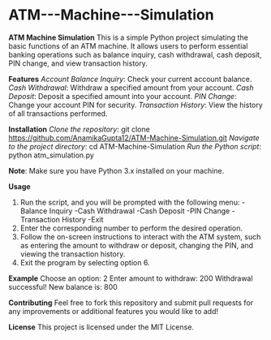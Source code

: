 # ATM---Machine---Simulation
**ATM Machine Simulation**
This is a simple Python project simulating the basic functions of an ATM machine. It allows users to perform essential banking operations such as balance inquiry, cash withdrawal, cash deposit, PIN change, and view transaction history.

**Features**
*Account Balance Inquiry*: Check your current account balance.
*Cash Withdrawal*: Withdraw a specified amount from your account.
*Cash Deposit*: Deposit a specified amount into your account.
*PIN Change*: Change your account PIN for security.
*Transaction History*: View the history of all transactions performed.

**Installation**
*Clone the repository*: git clone https://github.com/AnamikaGupta12/ATM-Machine-Simulation.git
*Navigate to the project directory*: cd ATM-Machine-Simulation
*Run the Python script*: python atm_simulation.py

**Note**: Make sure you have Python 3.x installed on your machine.

**Usage**
1. Run the script, and you will be prompted with the following menu:
   -Balance Inquiry
   -Cash Withdrawal
   -Cash Deposit
   -PIN Change
   -Transaction History
   -Exit
2. Enter the corresponding number to perform the desired operation.
3. Follow the on-screen instructions to interact with the ATM system, such as entering the amount to withdraw or deposit, changing the PIN, and viewing the transaction history.
4. Exit the program by selecting option 6.

**Example**
Choose an option: 2
Enter amount to withdraw: 200
Withdrawal successful! New balance is: 800

**Contributing**
Feel free to fork this repository and submit pull requests for any improvements or additional features you would like to add!

**License**
This project is licensed under the MIT License.
